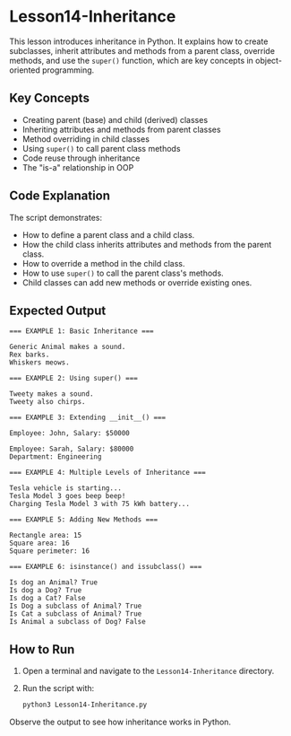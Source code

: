 # Lesson14-Inheritance

This lesson introduces inheritance in Python. It explains how to create subclasses, inherit attributes and methods from a parent class, override methods, and use the `super()` function, which are key concepts in object-oriented programming.

## Key Concepts

- Creating parent (base) and child (derived) classes
- Inheriting attributes and methods from parent classes
- Method overriding in child classes
- Using `super()` to call parent class methods
- Code reuse through inheritance
- The "is-a" relationship in OOP

## Code Explanation

The script demonstrates:
- How to define a parent class and a child class.
- How the child class inherits attributes and methods from the parent class.
- How to override a method in the child class.
- How to use `super()` to call the parent class's methods.
- Child classes can add new methods or override existing ones.

## Expected Output

```
=== EXAMPLE 1: Basic Inheritance ===

Generic Animal makes a sound.
Rex barks.
Whiskers meows.

=== EXAMPLE 2: Using super() ===

Tweety makes a sound.
Tweety also chirps.

=== EXAMPLE 3: Extending __init__() ===

Employee: John, Salary: $50000

Employee: Sarah, Salary: $80000
Department: Engineering

=== EXAMPLE 4: Multiple Levels of Inheritance ===

Tesla vehicle is starting...
Tesla Model 3 goes beep beep!
Charging Tesla Model 3 with 75 kWh battery...

=== EXAMPLE 5: Adding New Methods ===

Rectangle area: 15
Square area: 16
Square perimeter: 16

=== EXAMPLE 6: isinstance() and issubclass() ===

Is dog an Animal? True
Is dog a Dog? True
Is dog a Cat? False
Is Dog a subclass of Animal? True
Is Cat a subclass of Animal? True
Is Animal a subclass of Dog? False
```

## How to Run

1. Open a terminal and navigate to the `Lesson14-Inheritance` directory.
2. Run the script with:

   ```sh
   python3 Lesson14-Inheritance.py
   ```

Observe the output to see how inheritance works in Python.
